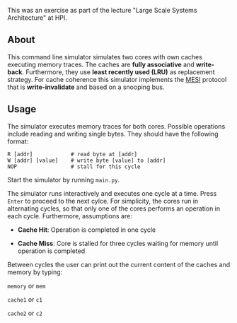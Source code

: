 This was an exercise as part of the lecture "Large Scale Systems Architecture" at HPI.

## About

This command line simulator simulates two cores with own caches executing memory traces. The caches are **fully associative** and **write-back**. Furthermore, they use **least recently used (LRU)** as replacement strategy. For cache coherence this simulator implements the [MESI](https://de.wikipedia.org/wiki/MESI) protocol that is **write-invalidate** and based on a snooping bus.

## Usage

The simulator executes memory traces for both cores. Possible operations include reading and writing single bytes. They should have the following format:

```
R [addr]            # read byte at [addr]
W [addr] [value]    # write byte [value] to [addr]
NOP                 # stall for this cycle
```

Start the simulator by running `main.py`.

The simulator runs interactively and executes one cycle at a time. Press `Enter` to proceed to the next cylce. For simplicity, the cores run in alternating cycles, so that only one of the cores performs an operation in each cycle. Furthermore, assumptions are:

- **Cache Hit**: Operation is completed in one cycle

- **Cache Miss**: Core is stalled for three cycles waiting for memory until operation is completed

Between cycles the user can print out the current content of the caches and memory by typing:

`memory` or `mem`

`cache1` or `c1`

`cache2` or `c2`




